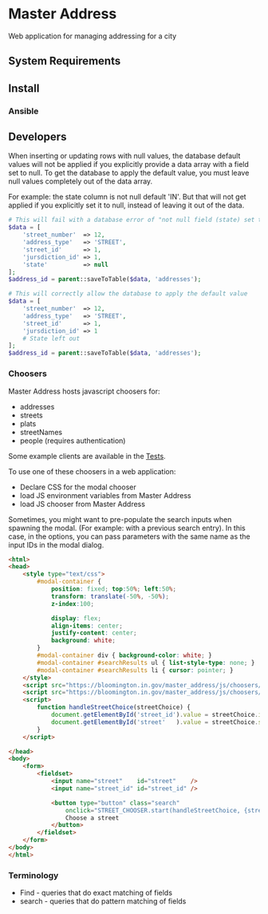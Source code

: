 # Master Address

Web application for managing addressing for a city

## System Requirements

## Install

### Ansible

## Developers

When inserting or updating rows with null values, the database default values will not be applied if you explicitly provide a data array with a field set to null.  To get the database to apply the default value, you must leave null values completely out of the data array.

For example: the state column is not null default 'IN'.  But that will not get applied if you explicitly set it to null, instead of leaving it out of the data.

```php
# This will fail with a database error of "not null field (state) set to null"
$data = [
    'street_number'  => 12,
    'address_type'   => 'STREET',
    'street_id'      => 1,
    'jursdiction_id' => 1,
    'state'          => null
];
$address_id = parent::saveToTable($data, 'addresses');

# This will correctly allow the database to apply the default value
$data = [
    'street_number'  => 12,
    'address_type'   => 'STREET',
    'street_id'      => 1,
    'jursdiction_id' => 1
    # State left out
];
$address_id = parent::saveToTable($data, 'addresses');

```

### Choosers

Master Address hosts javascript choosers for:

* addresses
* streets
* plats
* streetNames
* people (requires authentication)

Some example clients are available in the [Tests](https://github.com/City-of-Bloomington/master_address/tree/master/src/Test/Choosers).

To use one of these choosers in a web application:

* Declare CSS for the modal chooser
* load JS environment variables from Master Address
* load JS chooser from Master Address

Sometimes, you might want to pre-populate the search inputs when spawning the modal.  (For example: with a previous search entry).  In this case, in the options, you can pass parameters with the same name as the input IDs in the modal dialog.

```html
<html>
<head>
    <style type="text/css">
        #modal-container {
            position: fixed; top:50%; left:50%;
            transform: translate(-50%, -50%);
            z-index:100;

            display: flex;
            align-items: center;
            justify-content: center;
            background: white;
        }
        #modal-container div { background-color: white; }
        #modal-container #searchResults ul { list-style-type: none; }
        #modal-container #searchResults li { cursor: pointer; }
    </style>
    <script src="https://bloomington.in.gov/master_address/js/choosers/env.php"></script>
    <script src="https://bloomington.in.gov/master_address/js/choosers/streetChooser.js"></script>
    <script>
        function handleStreetChoice(streetChoice) {
            document.getElementById('street_id').value = streetChoice.id;
            document.getElementById('street'   ).value = streetChoice.streetName;
        }
    </script>

</head>
<body>
    <form>
        <fieldset>
            <input name="street"    id="street"    />
            <input name="street_id" id="street_id" />

            <button type="button" class="search"
                onclick="STREET_CHOOSER.start(handleStreetChoice, {streetQuery: document.getElementById('street').value});">
                Choose a street
            </button>
        </fieldset>
    </form>
</body>
</html>
```

### Terminology
* Find   - queries that do exact matching of fields
* search - queries that do pattern matching of fields
